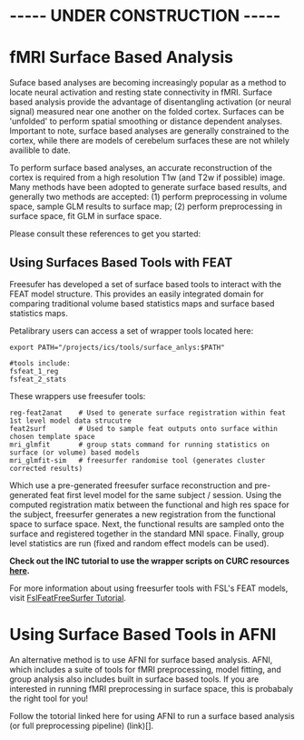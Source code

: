 # ----- UNDER CONSTRUCTION ----- 




# fMRI Surface Based Analysis 

Suface based analyses are becoming increasingly popular as a method to locate neural activation and resting state connectivity in fMRI. Surface based analysis provide the advantage of disentangling activation (or neural signal) measured near one another on the folded cortex. Surfaces can be 'unfolded' to perform spatial smoothing or distance dependent analyses. Important to note, surface based analyses are generally constrained to the cortex, while there are models of cerebelum surfaces these are not whilely availible to date.

To perform surface based analyses, an accurate reconstruction of the cortex is required from a high resolution T1w (and T2w if possible) image. Many methods have been adopted to generate surface based results, and generally two methods are accepted: (1) perform preprocessing in volume space, sample GLM results to surface map; (2) perform preprocessing in surface space, fit GLM in surface space.

Please consult these references to get you started:


## Using Surfaces Based Tools with FEAT
Freesufer has developed a set of surface based tools to interact with the FEAT model structure. This provides an easily integrated domain for comparing traditional volume based statistics maps and surface based statistics maps.

Petalibrary users can access a set of wrapper tools located here:
```
export PATH="/projects/ics/tools/surface_anlys:$PATH"

#tools include:
fsfeat_1_reg
fsfeat_2_stats
```

These wrappers use freesufer tools:
```
reg-feat2anat    # Used to generate surface registration within feat 1st level model data strucutre
feat2surf        # Used to sample feat outputs onto surface within chosen template space
mri_glmfit       # group stats command for running statistics on surface (or volume) based models
mri_glmfit-sim   # freesurfer randomise tool (generates cluster corrected results) 
```

Which use a pre-generated freesufer surface reconstruction and pre-generated feat first level model for the same subject / session. Using the computed registration matix between the functional and high res space for the subject, freesurfer generates a new registration from the functional space to surface space. Next, the functional results are sampled onto the surface and registered together in the standard MNI space. Finally, group level statistics are run (fixed and random effect models can be used). 

**Check out the INC tutorial to use the wrapper scripts on CURC resources [here](https://github.com/intermountainneuroimaging/Training/blob/main/Neuroimaging%20Boot%20Camp/9_Surface_Based_Analysis/example_script.sh).**

For more information about using freesurfer tools with FSL's FEAT models, visit [FslFeatFreeSurfer Tutorial](https://surfer.nmr.mgh.harvard.edu/fswiki/FsTutorial/FslFeatFreeSurfer).

# Using Surface Based Tools in AFNI
An alternative method is to use AFNI for surface based analysis. AFNI, which includes a suite of tools for fMRI preprocessing, model fitting, and group analysis also includes built in surface based tools. If you are interested in running fMRI preprocessing in surface space, this is probabaly the right tool for you! 

Follow the totorial linked here for using AFNI to run a surface based analysis (or full preprocessing pipeline)
(link)[]. 
